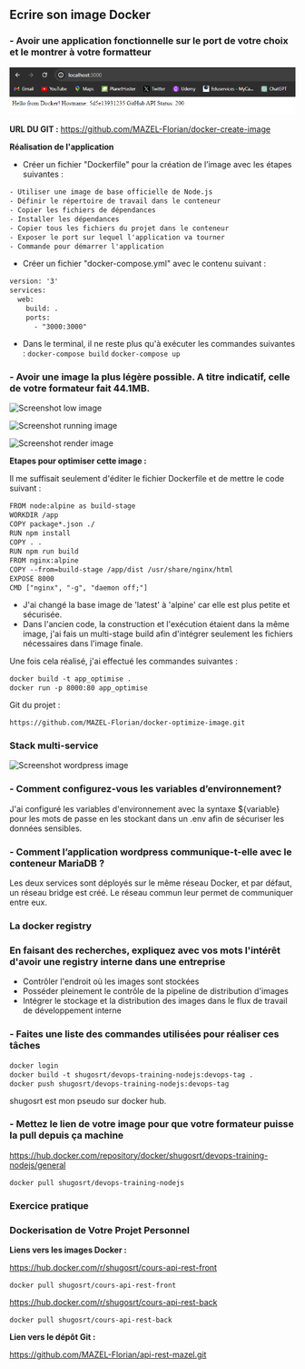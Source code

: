 ## Ecrire son image Docker

### - Avoir une application fonctionnelle sur le port de votre choix et le montrer à votre formatteur

![Schema comparatif](/screenshot-create-image-docker.png "Schéma comparatif")

**URL DU GIT :** https://github.com/MAZEL-Florian/docker-create-image

**Réalisation de l'application**

+ Créer un fichier "Dockerfile" pour la création de l’image avec les étapes suivantes :
```
- Utiliser une image de base officielle de Node.js
- Définir le répertoire de travail dans le conteneur
- Copier les fichiers de dépendances
- Installer les dépendances
- Copier tous les fichiers du projet dans le conteneur
- Exposer le port sur lequel l'application va tourner
- Commande pour démarrer l'application
```

+ Créer un fichier "docker-compose.yml" avec le contenu suivant :
```
version: '3'
services:
  web:
    build: .
    ports:
      - "3000:3000"

```

+ Dans le terminal, il ne reste plus qu'à exécuter les commandes suivantes :
``` docker-compose build ```
``` docker-compose up ```


### - Avoir une image la plus légère possible. A titre indicatif, celle de votre formateur fait 44.1MB.

![Screenshot low image](/screenshot-low-image.png "screenshot low image")

![Screenshot running image](/screenshot-running.png "screenshot running image")

![Screenshot render image](/screenshot-rendering-optimize.png "screenshot render image")

**Etapes pour optimiser cette image :**

Il me suffisait seulement d'éditer le fichier Dockerfile et de mettre le code suivant :

```
FROM node:alpine as build-stage
WORKDIR /app
COPY package*.json ./
RUN npm install
COPY . .
RUN npm run build
FROM nginx:alpine
COPY --from=build-stage /app/dist /usr/share/nginx/html
EXPOSE 8000
CMD ["nginx", "-g", "daemon off;"]
```

+ J'ai changé la base image de 'latest' à 'alpine' car elle est plus petite et sécurisée.
+ Dans l'ancien code, la construction et l'exécution étaient dans la même image, j'ai fais un multi-stage build afin d'intégrer seulement les fichiers nécessaires dans l'image finale.

Une fois cela réalisé, j'ai effectué les commandes suivantes :

```
docker build -t app_optimise .
docker run -p 8000:80 app_optimise
```

Git du projet :
```
https://github.com/MAZEL-Florian/docker-optimize-image.git
```

### Stack multi-service

![Screenshot wordpress image](/screenshot-wordpress.png "screenshot wordpress image")


### - Comment configurez-vous les variables d’environnement?

J'ai configuré les variables d'environnement avec la syntaxe ${variable} pour les mots de passe en les stockant dans un .env afin de sécuriser les données sensibles.

### - Comment l’application wordpress communique-t-elle avec le conteneur MariaDB ?

Les deux services sont déployés sur le même réseau Docker, et par défaut, un réseau bridge est créé. Le réseau commun leur permet de communiquer entre eux.

### La docker registry

### En faisant des recherches, expliquez avec vos mots l'intérêt d'avoir une registry interne dans une entreprise

+ Contrôler l'endroit où les images sont stockées
+ Posséder pleinement le contrôle de la pipeline de distribution d'images
+ Intégrer le stockage et la distribution des images dans le flux de travail de développement interne

### - Faites une liste des commandes utilisées pour réaliser ces tâches

```
docker login
docker build -t shugosrt/devops-training-nodejs:devops-tag .
docker push shugosrt/devops-training-nodejs:devops-tag
```

shugosrt est mon pseudo sur docker hub.

### - Mettez le lien de votre image pour que votre formateur puisse la pull depuis ça machine 

https://hub.docker.com/repository/docker/shugosrt/devops-training-nodejs/general

```
docker pull shugosrt/devops-training-nodejs
```

### Exercice pratique

### Dockerisation de Votre Projet Personnel

**Liens vers les images Docker :**



https://hub.docker.com/r/shugosrt/cours-api-rest-front
```
docker pull shugosrt/cours-api-rest-front
```

https://hub.docker.com/r/shugosrt/cours-api-rest-back
```
docker pull shugosrt/cours-api-rest-back
```

**Lien vers le dépôt Git :**

https://github.com/MAZEL-Florian/api-rest-mazel.git



